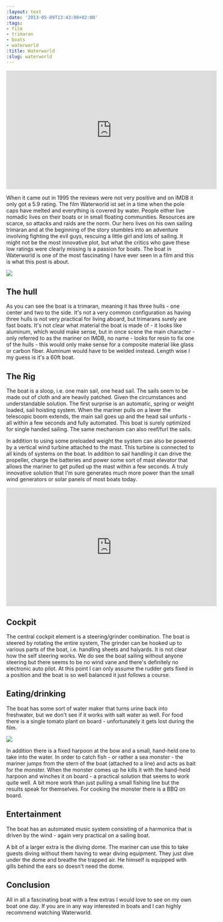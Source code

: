 ```yaml
---
:layout: text
:date: '2013-05-09T13:43:00+02:00'
:tags:
- film
- trimaran
- boats
- waterworld
:title: Waterworld
:slug: waterworld
---
```

<iframe width="560" height="315" src="http://www.youtube.com/embed/d7LAN_FB1Nc?rel=0" frameborder="0" allowfullscreen></iframe>

When it came out in 1995 the reviews were not very positive and on IMDB it only got a 5.9 rating. The film Waterworld ist set in a time when the pole caps have melted and everything is covered by water. People either live nomadic lives on their boats or in small floating communities. Resources are scarce, so attacks and raids are the norm. Our hero lives on his own sailing trimaran and at the beginning of the story stumbles into an adventure involving fighting the evil guys, rescuing a little girl and lots of sailing. It might not be the most innovative plot, but what the critics who gave these low ratings were clearly missing is a passion for boats. The boat in Waterworld is one of the most fascinating I have ever seen in a film and this is what this post is about.

![](http://media.tumblr.com/bf024613ea53f03acbd57fc2054cfc42/tumblr_inline_mmj4imjper1qz4rgp.jpg)

## The hull

As you can see the boat is a trimaran, meaning it has three hulls - one center and two to the side. It's not a very common configuration as having three hulls is not very practical for living aboard, but trimarans surely are fast boats. It's not clear what material the boat is made of - it looks like aluminum, which would make sense, but in once scene the main character - only referred to as the mariner on IMDB, no name -  looks for resin to fix one of the hulls - this would only make sense for a composite material like glass or carbon fiber. Aluminum would have to be welded instead.
Length wise I my guess is it's a 60ft boat.

## The Rig

The boat is a sloop, i.e. one main sail, one head sail. The sails seem to be made out of cloth and are heavily patched. Given the circumstances and understandable solution. The first surprise is an automatic, spring or weight loaded, sail hoisting system. When the mariner  pulls on a lever the telescopic boom extends, the main sail goes up and the head sail unfurls - all within a few seconds and fully automated. This boat is surely optimized for single handed sailing. The same mechanism can also reef/furl the sails.

In addition to using some preloaded weight the system can also be powered by a vertical wind turbine attached to the mast. This turbine is connected to all kinds of systems on the boat. In addition to sail handling it can drive the propeller, charge the batteries and power some sort of mast elevator that allows the mariner to get pulled up the mast within a few seconds. A truly innovative solution that I'm sure generates much more power than the small wind generators or solar panels of most boats today.

<iframe width="560" height="315" src="http://www.youtube.com/embed/-kOEa-AvDWY?rel=0" frameborder="0" allowfullscreen></iframe>

## Cockpit

The central cockpit element is a steering/grinder combination. The boat is steered by rotating the entire system, The grinder can be hooked up to various parts of the boat, i.e. handling sheets and halyards. It is not clear how the self steering works. We do see the boat sailing without anyone steering but there seems to be no wind vane and there's definitely no electronic auto pilot. At this point I can only assume the rudder gets fixed in a position and the boat is so well balanced it just follows a course.

## Eating/drinking

The boat has some sort of water maker that turns urine back into freshwater, but we don't see if it works with salt water as well. For food there is a single tomato plant on board - unfortunately it gets lost during the film.

![](http://media.tumblr.com/0617c1de48b1132084c75d1640ee09ff/tumblr_inline_mmj4j1l8w91qz4rgp.jpg)

In addition there is a fixed harpoon at the bow and a small, hand-held one to take into the water. In order to catch fish - or rather a sea monster - the mariner jumps from the stern of the boat (attached to a line) and acts as bait for the monster. When the monster comes up he kills it with the hand-held harpoon and winches it on board - a practical solution that seems to work quite well. A bit more work than just pulling a small fishing line but the results speak for themselves. For cooking the monster there is a BBQ on board. 

## Entertainment

The boat has an automated music system consisting of a harmonica that is driven by the wind - again very practical on a sailing boat.

A bit of a larger extra is the diving dome. The mariner can use this to take guests diving without them having to wear diving equipment. They just dive under the dome and breathe the trapped air. He himself is equipped with gills behind the ears so doesn't need the dome.

## Conclusion

All in all a fascinating boat with a few extras I would love to see on my own boat one day. If you are in any way interested in boats and I can highly recommend watching Waterworld.


